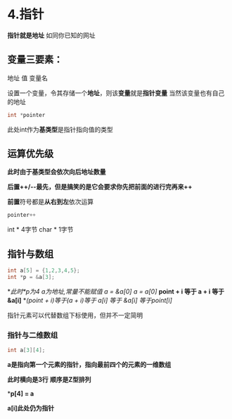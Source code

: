 # 4.指针
**指针就是地址**
如同你已知的网址

## 变量三要素：

地址 值 变量名

设置一个变量，令其存储一个**地址**，则该**变量**就是**指针变量**
当然该变量也有自己的地址

```c++
int *pointer
```
此处int作为**基类型**是指针指向值的类型


## 运算优先级

**此时由于基类型会依次向后地址数量**

**后置++/--最先，但是搞笑的是它会要求你先把前面的进行完再来++**

**前置**符号都是**从右到左**依次运算

```c++
pointer++
```
int * 4字节
char * 1字节

## 指针与数组

```c++
int a[5] = {1,2,3,4,5};
int *p = &a[3];

```
**此时*p为4
a为地址,常量不能赋值
a = &a[0]
*a = a[0]**
**point + i 等于 a + i 等于 &a[i]**
***(point + i)等于*(a + i)等于 a[i] 等于 *&a[i] 等于point[i]**


指针元素可以代替数组下标使用，但并不一定简明

### 指针与二维数组

```c++
int a[3][4];
```
**a是指向第一个元素的指针，指向最前四个的元素的一维数组**

**此时横向是3行**
**顺序是Z型排列**

***p[4] = a**

**a[i]此处仍为指针**

